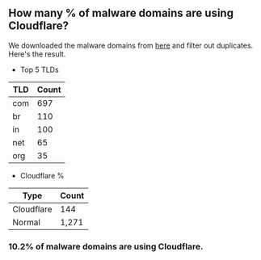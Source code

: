 ## How many % of malware domains are using Cloudflare?


We downloaded the malware domains from [here](https://urlhaus.abuse.ch) and filter out duplicates.
Here's the result.


[//]: # (start replacement)


- Top 5 TLDs

| TLD | Count |
| --- | --- |
| com | 697 |
| br | 110 |
| in | 100 |
| net | 65 |
| org | 35 |


- Cloudflare %

| Type | Count |
| --- | --- |
| Cloudflare | 144 |
| Normal | 1,271 |


### 10.2% of malware domains are using Cloudflare.